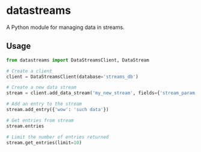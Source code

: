 # datastreams
A Python module for managing data in streams.

## Usage
```python
from datastreams import DataStreamsClient, DataStream

# Create a client
client = DataStreamsClient(database='streams_db')

# Create a new data stream
stream = client.add_data_stream('my_new_stream', fields={'stream_param': 123})

# Add an entry to the stream
stream.add_entry({'wow': 'such data'})

# Get entries from stream
stream.entries

# Limit the number of entries returned
stream.get_entries(limit=10)
```